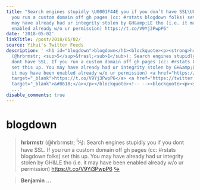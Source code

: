 ```yaml
---
title: "Search engines stupidly \U0001F44E you if you don’t have SSL\U0001F512. If
  you run a custom domain off gh pages (cc: #rstats blogdown folks) set this up. You
  may have already had ur integrity stolen by GH&amp;LE tho (i.e. it may have been
  enabled already w/o ur permission) https://t.co/V9Yj3PwpP6"
date: '2018-05-02'
linkTitle: /post/2018/05/02/
source: Yihui's Twitter Feeds
description: ' <h1 id="blogdown">blogdown</h1><blockquote><p><strong>hrbrmstr</strong>
  (@hrbrmstr; <sup>5</sup>&frasl;<sub>1</sub>): Search engines stupidly you if you
  dont have SSL. If you run a custom domain off gh pages (cc: #rstats blogdown folks)
  set this up. You may have already had ur integrity stolen by GH&amp;LE tho (i.e.
  it may have been enabled already w/o ur permission) <a href="https://t.co/V9Yj3PwpP6"
  target="_blank">https://t.co/V9Yj3PwpP6</a> <a href="https://twitter.com/xieyihui/status/991378195269279745"
  target="_blank">&#8618;</a></p></blockquote><!-- --><blockquote><p><strong>Benjamin
  ...'
disable_comments: true
---
```

 <h1 id="blogdown">blogdown</h1><blockquote><p><strong>hrbrmstr</strong> (@hrbrmstr; <sup>5</sup>&frasl;<sub>1</sub>): Search engines stupidly you if you dont have SSL. If you run a custom domain off gh pages (cc: #rstats blogdown folks) set this up. You may have already had ur integrity stolen by GH&amp;LE tho (i.e. it may have been enabled already w/o ur permission) <a href="https://t.co/V9Yj3PwpP6" target="_blank">https://t.co/V9Yj3PwpP6</a> <a href="https://twitter.com/xieyihui/status/991378195269279745" target="_blank">&#8618;</a></p></blockquote><!-- --><blockquote><p><strong>Benjamin ...